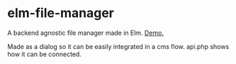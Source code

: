 # elm-file-manager
A backend agnostic file manager made in Elm. [Demo.](http://main-jakeactuallynext.rhcloud.com/elm-file-manager/)

Made as a dialog so it can be easily integrated in a cms flow.
api.php shows how it can be connected.
